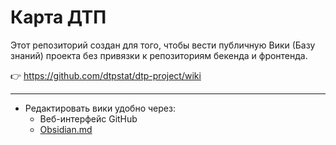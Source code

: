 # Карта ДТП

Этот репозиторий создан для того, чтобы вести публичную Вики (Базу знаний) проекта без привязки к репозиториям бекенда и фронтенда.

👉 https://github.com/dtpstat/dtp-project/wiki

---

- Редактировать вики удобно через:
    - Веб-интерфейс GitHub
    - [Obsidian.md](https://obsidian.md)
